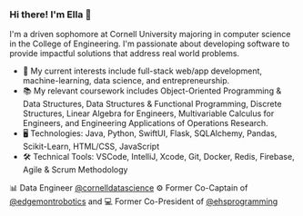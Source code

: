 ### Hi there! I'm Ella 👋

I'm a driven sophomore at Cornell University majoring in computer science in the College of Engineering. I'm passionate about developing software to provide impactful solutions that address real world problems.

- 🔎 My current interests include full-stack web/app development, machine-learning, data science, and entrepreneurship.
- 📚 My relevant coursework includes Object-Oriented Programming & Data Structures, Data Structures & Functional Programming, Discrete Structures, Linear Algebra for Engineers, Multivariable 
    Calculus for Engineers, and Engineering Applications of Operations Research.
- 🖥️ Technologies: Java, Python, SwiftUI, Flask, SQLAlchemy, Pandas, Scikit-Learn, HTML/CSS, JavaScript
- 🛠️ Technical Tools: VSCode, IntelliJ, Xcode, Git, Docker, Redis, Firebase, Agile & Scrum Methodology

📊 Data Engineer [@cornelldatascience](https://github.com/CornellDataScience)
⚙️ Former Co-Captain of [@edgemontrobotics](https://github.com/edgemontrobotics) and 💻 Former Co-President of [@ehsprogramming](https://github.com/ehsprogramming)
